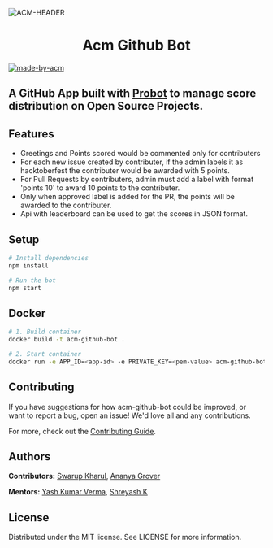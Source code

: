 ![ACM-HEADER](https://user-images.githubusercontent.com/14032427/92643737-e6252e00-f2ff-11ea-8a51-1f1b69caba9f.png)

<center><h1><b>Acm Github Bot</b></h1></center>
<p>
  <a href="https://acmvit.in/" target="_blank">
    <img alt="made-by-acm" src="https://img.shields.io/badge/MADE%20BY-ACM%20VIT-blue?style=for-the-badge" />
  </a>
</p>

## A GitHub App built with [Probot](https://github.com/probot/probot) to manage score distribution on Open Source Projects.

## Features
-  Greetings and Points scored would be commented only for contributers
-  For each new issue created by contributer, if the admin labels it as hacktoberfest  the contributer would be awarded with 5 points.
-  For Pull Requests by contributers, admin must add a label with format 'points 10' to award 10 points to the contributer. 
-  Only when approved label is added for the PR, the points will be awarded to the contributer.
-  Api with leaderboard can be used to get the scores in JSON format. 

## Setup

```sh
# Install dependencies
npm install

# Run the bot
npm start
```

## Docker

```sh
# 1. Build container
docker build -t acm-github-bot .

# 2. Start container
docker run -e APP_ID=<app-id> -e PRIVATE_KEY=<pem-value> acm-github-bot
```

## Contributing

If you have suggestions for how acm-github-bot could be improved, or want to report a bug, open an issue! We'd love all and any contributions.

For more, check out the [Contributing Guide](CONTRIBUTING.md).


## Authors

**Contributors:** [Swarup Kharul](https://github.com/SwarupKharul), [Ananya Grover](https://github.com/ananyagrover14) 


**Mentors:** [Yash Kumar Verma](https://github.com/YashKumarVerma), [Shreyash K](https://github.com/HelixW)

## License
Distributed under the MIT license. See LICENSE for more information.
